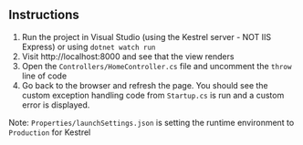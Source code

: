 ## Instructions

1. Run the project in Visual Studio (using the Kestrel server - NOT IIS Express) or using `dotnet watch run`
2. Visit http://localhost:8000 and see that the view renders
3. Open the `Controllers/HomeController.cs` file and uncomment the `throw` line of code
4. Go back to the browser and refresh the page. You should see the custom exception handling code
from `Startup.cs` is run and a custom error is displayed.

Note: `Properties/launchSettings.json` is setting the runtime environment to `Production` for Kestrel